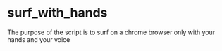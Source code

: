 # surf_with_hands
The purpose of the script is to surf on a chrome browser only with your hands and your voice
